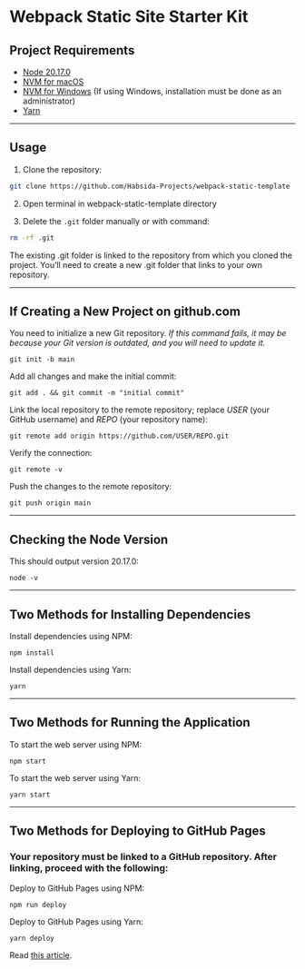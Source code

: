 # Webpack Static Site Starter Kit

## Project Requirements

- [Node 20.17.0](https://nodejs.org/en/download/package-manager)
- [NVM for macOS](https://tecadmin.net/install-nvm-macos-with-homebrew/)
- [NVM for Windows](https://github.com/coreybutler/nvm-windows/releases) (If using Windows, installation must be done as an administrator)
- [Yarn](https://yarnpkg.com/)

---

## Usage

1. Clone the repository:

```bash
git clone https://github.com/Habsida-Projects/webpack-static-template
```

2. Open terminal in webpack-static-template directory

3. Delete the `.git` folder manually or with command:

```bash
rm -rf .git
```

The existing .git folder is linked to the repository from which you cloned the project. You’ll need to create a new .git folder that links to your own repository.

---

## If Creating a New Project on github.com

You need to initialize a new Git repository. _If this command fails, it may be because your Git version is outdated, and you will need to update it._

```properties
git init -b main
```

Add all changes and make the initial commit:

```properties
git add . && git commit -m "initial commit"
```

Link the local repository to the remote repository; replace *USER* (your GitHub username) and *REPO* (your repository name):

```properties
git remote add origin https://github.com/USER/REPO.git
```

Verify the connection:

```properties
git remote -v
```

Push the changes to the remote repository:

```properties
git push origin main
```

---

## Checking the Node Version

This should output version 20.17.0:

```properties
node -v
```

---

## Two Methods for Installing Dependencies

Install dependencies using NPM:

```properties
npm install
```

Install dependencies using Yarn:

```properties
yarn
```

---

## Two Methods for Running the Application

To start the web server using NPM:

```properties
npm start
```

To start the web server using Yarn:

```properties
yarn start
```

---

## Two Methods for Deploying to GitHub Pages

### Your repository must be linked to a GitHub repository. After linking, proceed with the following:

Deploy to GitHub Pages using NPM:

```properties
npm run deploy
```

Deploy to GitHub Pages using Yarn:

```properties
yarn deploy
```

Read [this article](hhttps://dev.to/anitaparmar26/webpack-5-guide-for-beginners-314c).